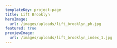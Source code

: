 ```yaml
---
templateKey: project-page
title: Lift Brooklyn
heroImage:
  url: /images/uploads/lift_brooklyn_ph.jpg
featured: true
previewImage:
  url: /images/uploads/lift_brooklyn_index_1.jpg
---
```


